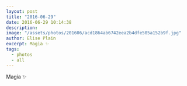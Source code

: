 ```yaml
---
layout: post
title: "2016-06-29"
date: 2016-06-29 10:14:38
description: 
image: "/assets/photos/201606/acd1864ab6742eea2b4dfe505a152b9f.jpg"
author: Elise Plain
excerpt: Magia ✨
tags: 
  - photos
  - all
---
```


Magia ✨
<p></p>
